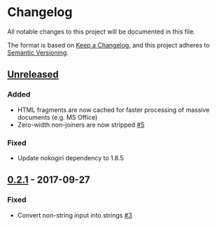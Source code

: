 # Changelog
All notable changes to this project will be documented in this file.

The format is based on [Keep a Changelog](https://keepachangelog.com/en/1.0.0/),
and this project adheres to [Semantic Versioning](https://semver.org/spec/v2.0.0.html).

## [Unreleased]
### Added
- HTML fragments are now cached for faster processing of massive documents (e.g. MS Office)
- Zero-width non-joiners are now stripped [#5](https://github.com/soundasleep/html2text_ruby/pull/5)

### Fixed
- Update nokogiri dependency to 1.8.5

## [0.2.1] - 2017-09-27
### Fixed
- Convert non-string input into strings [#3](https://github.com/soundasleep/html2text_ruby/pull/3)

[Unreleased]: https://github.com/soundasleep/html2text/compare/0.2.1...HEAD
[0.2.1]: https://github.com/soundasleep/html2text/compare/0.2.1...0.2.1
